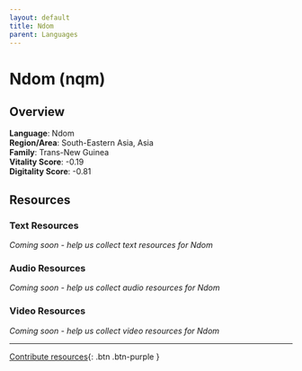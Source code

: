 ```yaml
---
layout: default
title: Ndom
parent: Languages
---
```


# Ndom (nqm)

## Overview

**Language**: Ndom  
**Region/Area**: South-Eastern Asia, Asia  
**Family**: Trans-New Guinea  
**Vitality Score**: -0.19  
**Digitality Score**: -0.81  

## Resources

### Text Resources
*Coming soon - help us collect text resources for Ndom*

### Audio Resources
*Coming soon - help us collect audio resources for Ndom*

### Video Resources
*Coming soon - help us collect video resources for Ndom*

---

[Contribute resources](https://fairtrain.github.io/){: .btn .btn-purple }
